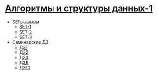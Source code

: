 # [Алгоритмы и структуры данных-1](https://www.hse.ru/ba/se/courses/844174705.html)

- SETыыыыыы
  - [SET-1](set01/)
  - [SET-2](set02/)
  - [SET-3](set03/)
- Семинарские ДЗ
  - [ДЗ1](sem01/README.md)
  - [ДЗ2](sem02/queue.tpp)
  - [ДЗ3](sem03/README.md)
  - [ДЗ5](sem05/README.md)
  - [ДЗ10](sem10/)